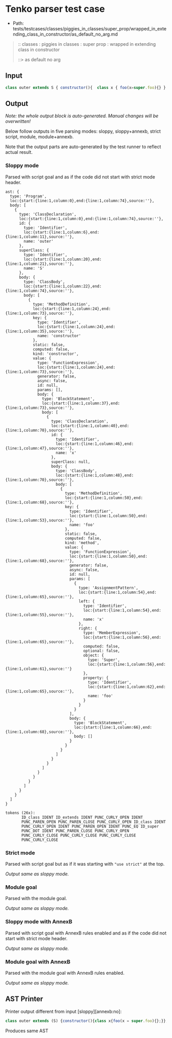 # Tenko parser test case

- Path: tests/testcases/classes/piggies_in_classes/super_prop/wrapped_in_extending_class_in_constructor/as_default_no_arg.md

> :: classes : piggies in classes : super prop : wrapped in extending class in constructor
>
> ::> as default no arg

## Input

`````js
class outer extends S { constructor(){  class x { foo(x=super.foo){} }  }}
`````

## Output

_Note: the whole output block is auto-generated. Manual changes will be overwritten!_

Below follow outputs in five parsing modes: sloppy, sloppy+annexb, strict script, module, module+annexb.

Note that the output parts are auto-generated by the test runner to reflect actual result.

### Sloppy mode

Parsed with script goal and as if the code did not start with strict mode header.

`````
ast: {
  type: 'Program',
  loc:{start:{line:1,column:0},end:{line:1,column:74},source:''},
  body: [
    {
      type: 'ClassDeclaration',
      loc:{start:{line:1,column:0},end:{line:1,column:74},source:''},
      id: {
        type: 'Identifier',
        loc:{start:{line:1,column:6},end:{line:1,column:11},source:''},
        name: 'outer'
      },
      superClass: {
        type: 'Identifier',
        loc:{start:{line:1,column:20},end:{line:1,column:21},source:''},
        name: 'S'
      },
      body: {
        type: 'ClassBody',
        loc:{start:{line:1,column:22},end:{line:1,column:74},source:''},
        body: [
          {
            type: 'MethodDefinition',
            loc:{start:{line:1,column:24},end:{line:1,column:73},source:''},
            key: {
              type: 'Identifier',
              loc:{start:{line:1,column:24},end:{line:1,column:35},source:''},
              name: 'constructor'
            },
            static: false,
            computed: false,
            kind: 'constructor',
            value: {
              type: 'FunctionExpression',
              loc:{start:{line:1,column:24},end:{line:1,column:73},source:''},
              generator: false,
              async: false,
              id: null,
              params: [],
              body: {
                type: 'BlockStatement',
                loc:{start:{line:1,column:37},end:{line:1,column:73},source:''},
                body: [
                  {
                    type: 'ClassDeclaration',
                    loc:{start:{line:1,column:40},end:{line:1,column:70},source:''},
                    id: {
                      type: 'Identifier',
                      loc:{start:{line:1,column:46},end:{line:1,column:47},source:''},
                      name: 'x'
                    },
                    superClass: null,
                    body: {
                      type: 'ClassBody',
                      loc:{start:{line:1,column:48},end:{line:1,column:70},source:''},
                      body: [
                        {
                          type: 'MethodDefinition',
                          loc:{start:{line:1,column:50},end:{line:1,column:68},source:''},
                          key: {
                            type: 'Identifier',
                            loc:{start:{line:1,column:50},end:{line:1,column:53},source:''},
                            name: 'foo'
                          },
                          static: false,
                          computed: false,
                          kind: 'method',
                          value: {
                            type: 'FunctionExpression',
                            loc:{start:{line:1,column:50},end:{line:1,column:68},source:''},
                            generator: false,
                            async: false,
                            id: null,
                            params: [
                              {
                                type: 'AssignmentPattern',
                                loc:{start:{line:1,column:54},end:{line:1,column:65},source:''},
                                left: {
                                  type: 'Identifier',
                                  loc:{start:{line:1,column:54},end:{line:1,column:55},source:''},
                                  name: 'x'
                                },
                                right: {
                                  type: 'MemberExpression',
                                  loc:{start:{line:1,column:56},end:{line:1,column:65},source:''},
                                  computed: false,
                                  optional: false,
                                  object: {
                                    type: 'Super',
                                    loc:{start:{line:1,column:56},end:{line:1,column:61},source:''}
                                  },
                                  property: {
                                    type: 'Identifier',
                                    loc:{start:{line:1,column:62},end:{line:1,column:65},source:''},
                                    name: 'foo'
                                  }
                                }
                              }
                            ],
                            body: {
                              type: 'BlockStatement',
                              loc:{start:{line:1,column:66},end:{line:1,column:68},source:''},
                              body: []
                            }
                          }
                        }
                      ]
                    }
                  }
                ]
              }
            }
          }
        ]
      }
    }
  ]
}

tokens (26x):
       ID_class IDENT ID_extends IDENT PUNC_CURLY_OPEN IDENT
       PUNC_PAREN_OPEN PUNC_PAREN_CLOSE PUNC_CURLY_OPEN ID_class IDENT
       PUNC_CURLY_OPEN IDENT PUNC_PAREN_OPEN IDENT PUNC_EQ ID_super
       PUNC_DOT IDENT PUNC_PAREN_CLOSE PUNC_CURLY_OPEN
       PUNC_CURLY_CLOSE PUNC_CURLY_CLOSE PUNC_CURLY_CLOSE
       PUNC_CURLY_CLOSE
`````

### Strict mode

Parsed with script goal but as if it was starting with `"use strict"` at the top.

_Output same as sloppy mode._

### Module goal

Parsed with the module goal.

_Output same as sloppy mode._

### Sloppy mode with AnnexB

Parsed with script goal with AnnexB rules enabled and as if the code did not start with strict mode header.

_Output same as sloppy mode._

### Module goal with AnnexB

Parsed with the module goal with AnnexB rules enabled.

_Output same as sloppy mode._

## AST Printer

Printer output different from input [sloppy][annexb:no]:

````js
class outer extends (S) {constructor(){class x{foo(x = super.foo){};}};}
````

Produces same AST
